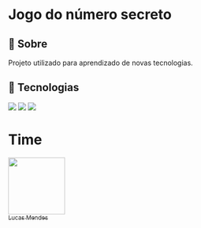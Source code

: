 <h1>Jogo do número secreto</h1>

<h2>🔖 Sobre</h2>
<p>Projeto utilizado para aprendizado de novas tecnologias.</p>

## 🚀 Tecnologias
<div>
  <img src="https://img.shields.io/badge/HTML-239120?style=for-the-badge&logo=html5&logoColor=white">
  <img src="https://img.shields.io/badge/CSS-239120?&style=for-the-badge&logo=css3&logoColor=white">
  <img src="https://img.shields.io/badge/JavaScript-F7DF1E?style=for-the-badge&logo=javascript&logoColor=black">
</div>

# Time

[<img loading="lazy" src="https://avatars.githubusercontent.com/u/160987485?v=4" width=115><br><sub>Lucas Mendes</sub>](https://github.com/lgm-mendes)
